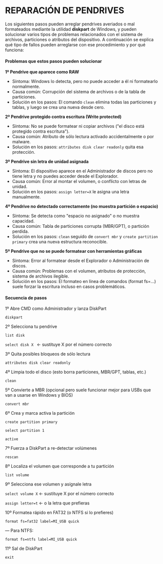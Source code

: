 # REPARACIÓN DE PENDRIVES

Los siguientes pasos pueden arreglar pendrives averiados o mal formateados mediante la utilidad **diskpart** de Windows, y pueden solucionar varios tipos de problemas relacionados con el sistema de archivos, particiones o atributos del dispositivo. A continuación se explica qué tipo de fallos pueden arreglarse con ese procedimiento y por qué funciona:

#### Problemas que estos pasos pueden solucionar

**1º Pendrive que aparece como RAW**

- Síntoma: Windows lo detecta, pero no puede acceder a él ni formatearlo normalmente.
- Causa común: Corrupción del sistema de archivos o de la tabla de particiones.
- Solución en los pasos: El comando `clean` elimina todas las particiones y tablas, y luego se crea una nueva desde cero.

**2º Pendrive protegido contra escritura (Write protected)**

- Síntoma: No se puede formatear ni copiar archivos ("el disco está protegido contra escritura").
- Causa común: Atributo de sólo lectura activado accidentalmente o por malware.
- Solución en los pasos: `attributes disk clear readonly` quita esa protección.

**3º Pendrive sin letra de unidad asignada**

- Síntoma: El dispositivo aparece en el Administrador de discos pero no tiene letra y no puedes acceder desde el Explorador.
- Causa común: Error al montar el volumen, o conflicto con letras de unidad.
- Solución en los pasos: `assign letter=X` le asigna una letra manualmente.

**4º Pendrive no detectado correctamente (no muestra partición o espacio)**

- Síntoma: Se detecta como "espacio no asignado" o no muestra capacidad.
- Causa común: Tabla de particiones corrupta (MBR/GPT), o partición perdida.
- Solución en los pasos: `clean` seguido de `convert mbr` y `create partition primary` crea una nueva estructura reconocible.

**5º Pendrive que no se puede formatear con herramientas gráficas**

- Síntoma: Error al formatear desde el Explorador o Administración de discos.
- Causa común: Problemas con el volumen, atributos de protección, sistema de archivos ilegible.
- Solución en los pasos: El formateo en línea de comandos (format fs=...) suele forzar la escritura incluso en casos problemáticos. 

#### Secuencia de pasos

1º Abre CMD como Administrador y lanza DiskPart

`diskpart  `

2º Selecciona tu pendrive

`list disk`

`select disk X `  ← sustituye X por el número correcto    

3º    Quita posibles bloqueos de sólo lectura

`attributes disk clear readonly  `

4º    Limpia todo el disco (esto borra particiones, MBR/GPT, tablas, etc.)

`clean  `

5º    Convierte a MBR (opcional pero suele funcionar mejor para USBs que van a usarse en Windows y BIOS)

`convert mbr  `

6º    Crea y marca activa la partición

`create partition primary`  

`select partition 1`    

`active ` 

7º    Fuerza a DiskPart a re-detectar volúmenes

`rescan`  

8º    Localiza el volumen que corresponde a tu partición

`list volume`  

9º    Selecciona ese volumen y asígnale letra

`select volume X`      ← sustituye X por el número correcto  

`assign letter=t`      ← o la letra que prefieras  

10º    Formatea rápido en FAT32 (o NTFS si lo prefieres)

`format fs=fat32 label=MI_USB quick`  

— Para NTFS:

`format fs=ntfs label=MI_USB quick`  

11º    Sal de DiskPart

`exit`






